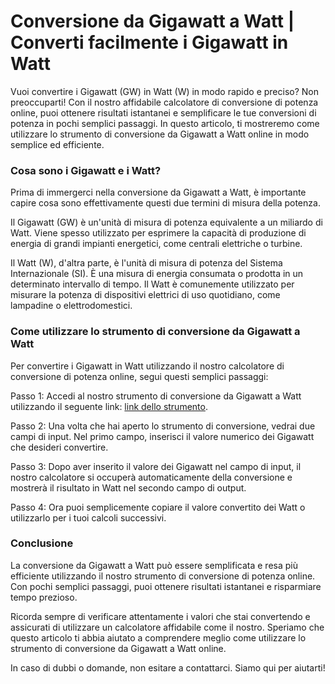 Conversione da Gigawatt a Watt | Converti facilmente i Gigawatt in Watt
=======================================================================

Vuoi convertire i Gigawatt (GW) in Watt (W) in modo rapido e preciso? Non preoccuparti! Con il nostro affidabile calcolatore di conversione di potenza online, puoi ottenere risultati istantanei e semplificare le tue conversioni di potenza in pochi semplici passaggi. In questo articolo, ti mostreremo come utilizzare lo strumento di conversione da Gigawatt a Watt online in modo semplice ed efficiente.

### Cosa sono i Gigawatt e i Watt?

Prima di immergerci nella conversione da Gigawatt a Watt, è importante capire cosa sono effettivamente questi due termini di misura della potenza.

Il Gigawatt (GW) è un'unità di misura di potenza equivalente a un miliardo di Watt. Viene spesso utilizzato per esprimere la capacità di produzione di energia di grandi impianti energetici, come centrali elettriche o turbine.

Il Watt (W), d'altra parte, è l'unità di misura di potenza del Sistema Internazionale (SI). È una misura di energia consumata o prodotta in un determinato intervallo di tempo. Il Watt è comunemente utilizzato per misurare la potenza di dispositivi elettrici di uso quotidiano, come lampadine o elettrodomestici.

### Come utilizzare lo strumento di conversione da Gigawatt a Watt

Per convertire i Gigawatt in Watt utilizzando il nostro calcolatore di conversione di potenza online, segui questi semplici passaggi:

Passo 1: Accedi al nostro strumento di conversione da Gigawatt a Watt utilizzando il seguente link: [link dello strumento](https://www.onlinecalculatorsfree.com/it/convert/gigawatts-to-watts.html).

Passo 2: Una volta che hai aperto lo strumento di conversione, vedrai due campi di input. Nel primo campo, inserisci il valore numerico dei Gigawatt che desideri convertire.

Passo 3: Dopo aver inserito il valore dei Gigawatt nel campo di input, il nostro calcolatore si occuperà automaticamente della conversione e mostrerà il risultato in Watt nel secondo campo di output.

Passo 4: Ora puoi semplicemente copiare il valore convertito dei Watt o utilizzarlo per i tuoi calcoli successivi.

### Conclusione

La conversione da Gigawatt a Watt può essere semplificata e resa più efficiente utilizzando il nostro strumento di conversione di potenza online. Con pochi semplici passaggi, puoi ottenere risultati istantanei e risparmiare tempo prezioso.

Ricorda sempre di verificare attentamente i valori che stai convertendo e assicurati di utilizzare un calcolatore affidabile come il nostro. Speriamo che questo articolo ti abbia aiutato a comprendere meglio come utilizzare lo strumento di conversione da Gigawatt a Watt online.

In caso di dubbi o domande, non esitare a contattarci. Siamo qui per aiutarti!